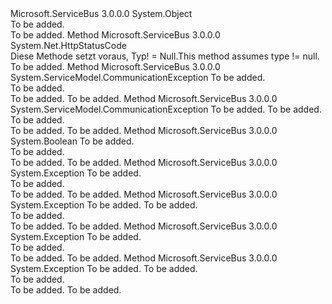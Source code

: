 <Type Name="MessagingExceptionHelper" FullName="Microsoft.ServiceBus.Messaging.MessagingExceptionHelper">
  <TypeSignature Language="C#" Value="public static class MessagingExceptionHelper" />
  <TypeSignature Language="ILAsm" Value=".class public auto ansi abstract sealed beforefieldinit MessagingExceptionHelper extends System.Object" />
  <TypeSignature Language="DocId" Value="T:Microsoft.ServiceBus.Messaging.MessagingExceptionHelper" />
  <TypeSignature Language="VB.NET" Value="Public Module MessagingExceptionHelper" />
  <TypeSignature Language="F#" Value="type MessagingExceptionHelper = class" />
  <AssemblyInfo>
    <AssemblyName>Microsoft.ServiceBus</AssemblyName>
    <AssemblyVersion>3.0.0.0</AssemblyVersion>
  </AssemblyInfo>
  <Base>
    <BaseTypeName>System.Object</BaseTypeName>
  </Base>
  <Interfaces />
  <Docs>
    <summary>To be added.</summary>
    <remarks>To be added.</remarks>
  </Docs>
  <Members>
    <Member MemberName="ConvertStatusCodeFromDetail">
      <MemberSignature Language="C#" Value="public static System.Net.HttpStatusCode ConvertStatusCodeFromDetail (string type);" />
      <MemberSignature Language="ILAsm" Value=".method public static hidebysig valuetype System.Net.HttpStatusCode ConvertStatusCodeFromDetail(string type) cil managed" />
      <MemberSignature Language="DocId" Value="M:Microsoft.ServiceBus.Messaging.MessagingExceptionHelper.ConvertStatusCodeFromDetail(System.String)" />
      <MemberSignature Language="VB.NET" Value="Public Function ConvertStatusCodeFromDetail (type As String) As HttpStatusCode" />
      <MemberSignature Language="F#" Value="static member ConvertStatusCodeFromDetail : string -&gt; System.Net.HttpStatusCode" Usage="Microsoft.ServiceBus.Messaging.MessagingExceptionHelper.ConvertStatusCodeFromDetail type" />
      <MemberType>Method</MemberType>
      <AssemblyInfo>
        <AssemblyName>Microsoft.ServiceBus</AssemblyName>
        <AssemblyVersion>3.0.0.0</AssemblyVersion>
      </AssemblyInfo>
      <ReturnValue>
        <ReturnType>System.Net.HttpStatusCode</ReturnType>
      </ReturnValue>
      <Parameters>
        <Parameter Name="type" Type="System.String" />
      </Parameters>
      <Docs>
        <param name="type"></param>
        <summary>
            <span data-ttu-id="dc192-101">Diese Methode setzt voraus, Typ! = Null.</span><span class="sxs-lookup"><span data-stu-id="dc192-101">This method assumes type != null.</span></span>
            </summary>
        <returns />
        <remarks>To be added.</remarks>
      </Docs>
    </Member>
    <Member MemberName="ConvertToCommunicationException">
      <MemberSignature Language="C#" Value="public static System.ServiceModel.CommunicationException ConvertToCommunicationException (Microsoft.ServiceBus.Messaging.MessagingException exception);" />
      <MemberSignature Language="ILAsm" Value=".method public static hidebysig class System.ServiceModel.CommunicationException ConvertToCommunicationException(class Microsoft.ServiceBus.Messaging.MessagingException exception) cil managed" />
      <MemberSignature Language="DocId" Value="M:Microsoft.ServiceBus.Messaging.MessagingExceptionHelper.ConvertToCommunicationException(Microsoft.ServiceBus.Messaging.MessagingException)" />
      <MemberSignature Language="VB.NET" Value="Public Function ConvertToCommunicationException (exception As MessagingException) As CommunicationException" />
      <MemberSignature Language="F#" Value="static member ConvertToCommunicationException : Microsoft.ServiceBus.Messaging.MessagingException -&gt; System.ServiceModel.CommunicationException" Usage="Microsoft.ServiceBus.Messaging.MessagingExceptionHelper.ConvertToCommunicationException exception" />
      <MemberType>Method</MemberType>
      <AssemblyInfo>
        <AssemblyName>Microsoft.ServiceBus</AssemblyName>
        <AssemblyVersion>3.0.0.0</AssemblyVersion>
      </AssemblyInfo>
      <ReturnValue>
        <ReturnType>System.ServiceModel.CommunicationException</ReturnType>
      </ReturnValue>
      <Parameters>
        <Parameter Name="exception" Type="Microsoft.ServiceBus.Messaging.MessagingException" />
      </Parameters>
      <Docs>
        <param name="exception">To be added.</param>
        <summary>To be added.</summary>
        <returns>To be added.</returns>
        <remarks>To be added.</remarks>
      </Docs>
    </Member>
    <Member MemberName="ConvertToCommunicationException">
      <MemberSignature Language="C#" Value="public static System.ServiceModel.CommunicationException ConvertToCommunicationException (Microsoft.ServiceBus.Messaging.MessagingException exception, out bool shouldFault);" />
      <MemberSignature Language="ILAsm" Value=".method public static hidebysig class System.ServiceModel.CommunicationException ConvertToCommunicationException(class Microsoft.ServiceBus.Messaging.MessagingException exception, [out] bool&amp; shouldFault) cil managed" />
      <MemberSignature Language="DocId" Value="M:Microsoft.ServiceBus.Messaging.MessagingExceptionHelper.ConvertToCommunicationException(Microsoft.ServiceBus.Messaging.MessagingException,System.Boolean@)" />
      <MemberSignature Language="VB.NET" Value="Public Function ConvertToCommunicationException (exception As MessagingException, ByRef shouldFault As Boolean) As CommunicationException" />
      <MemberSignature Language="F#" Value="static member ConvertToCommunicationException : Microsoft.ServiceBus.Messaging.MessagingException *  -&gt; System.ServiceModel.CommunicationException" Usage="Microsoft.ServiceBus.Messaging.MessagingExceptionHelper.ConvertToCommunicationException (exception, shouldFault)" />
      <MemberType>Method</MemberType>
      <AssemblyInfo>
        <AssemblyName>Microsoft.ServiceBus</AssemblyName>
        <AssemblyVersion>3.0.0.0</AssemblyVersion>
      </AssemblyInfo>
      <ReturnValue>
        <ReturnType>System.ServiceModel.CommunicationException</ReturnType>
      </ReturnValue>
      <Parameters>
        <Parameter Name="exception" Type="Microsoft.ServiceBus.Messaging.MessagingException" />
        <Parameter Name="shouldFault" Type="System.Boolean&amp;" RefType="out" />
      </Parameters>
      <Docs>
        <param name="exception">To be added.</param>
        <param name="shouldFault">To be added.</param>
        <summary>To be added.</summary>
        <returns>To be added.</returns>
        <remarks>To be added.</remarks>
      </Docs>
    </Member>
    <Member MemberName="IsWrappedExceptionTransient">
      <MemberSignature Language="C#" Value="public static bool IsWrappedExceptionTransient (this Exception exception);" />
      <MemberSignature Language="ILAsm" Value=".method public static hidebysig bool IsWrappedExceptionTransient(class System.Exception exception) cil managed" />
      <MemberSignature Language="DocId" Value="M:Microsoft.ServiceBus.Messaging.MessagingExceptionHelper.IsWrappedExceptionTransient(System.Exception)" />
      <MemberSignature Language="F#" Value="static member IsWrappedExceptionTransient : Exception -&gt; bool" Usage="Microsoft.ServiceBus.Messaging.MessagingExceptionHelper.IsWrappedExceptionTransient exception" />
      <MemberType>Method</MemberType>
      <AssemblyInfo>
        <AssemblyName>Microsoft.ServiceBus</AssemblyName>
        <AssemblyVersion>3.0.0.0</AssemblyVersion>
      </AssemblyInfo>
      <ReturnValue>
        <ReturnType>System.Boolean</ReturnType>
      </ReturnValue>
      <Parameters>
        <Parameter Name="exception" Type="System.Exception" RefType="this" />
      </Parameters>
      <Docs>
        <param name="exception">To be added.</param>
        <summary>To be added.</summary>
        <returns>To be added.</returns>
        <remarks>To be added.</remarks>
      </Docs>
    </Member>
    <Member MemberName="Unwrap">
      <MemberSignature Language="C#" Value="public static Exception Unwrap (System.ServiceModel.CommunicationException exception);" />
      <MemberSignature Language="ILAsm" Value=".method public static hidebysig class System.Exception Unwrap(class System.ServiceModel.CommunicationException exception) cil managed" />
      <MemberSignature Language="DocId" Value="M:Microsoft.ServiceBus.Messaging.MessagingExceptionHelper.Unwrap(System.ServiceModel.CommunicationException)" />
      <MemberSignature Language="F#" Value="static member Unwrap : System.ServiceModel.CommunicationException -&gt; Exception" Usage="Microsoft.ServiceBus.Messaging.MessagingExceptionHelper.Unwrap exception" />
      <MemberType>Method</MemberType>
      <AssemblyInfo>
        <AssemblyName>Microsoft.ServiceBus</AssemblyName>
        <AssemblyVersion>3.0.0.0</AssemblyVersion>
      </AssemblyInfo>
      <ReturnValue>
        <ReturnType>System.Exception</ReturnType>
      </ReturnValue>
      <Parameters>
        <Parameter Name="exception" Type="System.ServiceModel.CommunicationException" />
      </Parameters>
      <Docs>
        <param name="exception">To be added.</param>
        <summary>To be added.</summary>
        <returns>To be added.</returns>
        <remarks>To be added.</remarks>
      </Docs>
    </Member>
    <Member MemberName="Unwrap">
      <MemberSignature Language="C#" Value="public static Exception Unwrap (System.ServiceModel.CommunicationException exception, bool isCancelling);" />
      <MemberSignature Language="ILAsm" Value=".method public static hidebysig class System.Exception Unwrap(class System.ServiceModel.CommunicationException exception, bool isCancelling) cil managed" />
      <MemberSignature Language="DocId" Value="M:Microsoft.ServiceBus.Messaging.MessagingExceptionHelper.Unwrap(System.ServiceModel.CommunicationException,System.Boolean)" />
      <MemberSignature Language="F#" Value="static member Unwrap : System.ServiceModel.CommunicationException * bool -&gt; Exception" Usage="Microsoft.ServiceBus.Messaging.MessagingExceptionHelper.Unwrap (exception, isCancelling)" />
      <MemberType>Method</MemberType>
      <AssemblyInfo>
        <AssemblyName>Microsoft.ServiceBus</AssemblyName>
        <AssemblyVersion>3.0.0.0</AssemblyVersion>
      </AssemblyInfo>
      <ReturnValue>
        <ReturnType>System.Exception</ReturnType>
      </ReturnValue>
      <Parameters>
        <Parameter Name="exception" Type="System.ServiceModel.CommunicationException" />
        <Parameter Name="isCancelling" Type="System.Boolean" />
      </Parameters>
      <Docs>
        <param name="exception">To be added.</param>
        <param name="isCancelling">To be added.</param>
        <summary>To be added.</summary>
        <returns>To be added.</returns>
        <remarks>To be added.</remarks>
      </Docs>
    </Member>
    <Member MemberName="UnwrapWithoutInnerFault">
      <MemberSignature Language="C#" Value="public static Exception UnwrapWithoutInnerFault (System.ServiceModel.CommunicationException exception);" />
      <MemberSignature Language="ILAsm" Value=".method public static hidebysig class System.Exception UnwrapWithoutInnerFault(class System.ServiceModel.CommunicationException exception) cil managed" />
      <MemberSignature Language="DocId" Value="M:Microsoft.ServiceBus.Messaging.MessagingExceptionHelper.UnwrapWithoutInnerFault(System.ServiceModel.CommunicationException)" />
      <MemberSignature Language="F#" Value="static member UnwrapWithoutInnerFault : System.ServiceModel.CommunicationException -&gt; Exception" Usage="Microsoft.ServiceBus.Messaging.MessagingExceptionHelper.UnwrapWithoutInnerFault exception" />
      <MemberType>Method</MemberType>
      <AssemblyInfo>
        <AssemblyName>Microsoft.ServiceBus</AssemblyName>
        <AssemblyVersion>3.0.0.0</AssemblyVersion>
      </AssemblyInfo>
      <ReturnValue>
        <ReturnType>System.Exception</ReturnType>
      </ReturnValue>
      <Parameters>
        <Parameter Name="exception" Type="System.ServiceModel.CommunicationException" />
      </Parameters>
      <Docs>
        <param name="exception">To be added.</param>
        <summary>To be added.</summary>
        <returns>To be added.</returns>
        <remarks>To be added.</remarks>
      </Docs>
    </Member>
    <Member MemberName="UnwrapWithoutInnerFault">
      <MemberSignature Language="C#" Value="public static Exception UnwrapWithoutInnerFault (System.ServiceModel.CommunicationException exception, bool isCancelling);" />
      <MemberSignature Language="ILAsm" Value=".method public static hidebysig class System.Exception UnwrapWithoutInnerFault(class System.ServiceModel.CommunicationException exception, bool isCancelling) cil managed" />
      <MemberSignature Language="DocId" Value="M:Microsoft.ServiceBus.Messaging.MessagingExceptionHelper.UnwrapWithoutInnerFault(System.ServiceModel.CommunicationException,System.Boolean)" />
      <MemberSignature Language="F#" Value="static member UnwrapWithoutInnerFault : System.ServiceModel.CommunicationException * bool -&gt; Exception" Usage="Microsoft.ServiceBus.Messaging.MessagingExceptionHelper.UnwrapWithoutInnerFault (exception, isCancelling)" />
      <MemberType>Method</MemberType>
      <AssemblyInfo>
        <AssemblyName>Microsoft.ServiceBus</AssemblyName>
        <AssemblyVersion>3.0.0.0</AssemblyVersion>
      </AssemblyInfo>
      <ReturnValue>
        <ReturnType>System.Exception</ReturnType>
      </ReturnValue>
      <Parameters>
        <Parameter Name="exception" Type="System.ServiceModel.CommunicationException" />
        <Parameter Name="isCancelling" Type="System.Boolean" />
      </Parameters>
      <Docs>
        <param name="exception">To be added.</param>
        <param name="isCancelling">To be added.</param>
        <summary>To be added.</summary>
        <returns>To be added.</returns>
        <remarks>To be added.</remarks>
      </Docs>
    </Member>
  </Members>
</Type>